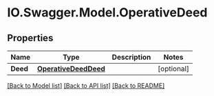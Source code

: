 # IO.Swagger.Model.OperativeDeed
## Properties

Name | Type | Description | Notes
------------ | ------------- | ------------- | -------------
**Deed** | [**OperativeDeedDeed**](OperativeDeedDeed.md) |  | [optional] 

[[Back to Model list]](../README.md#documentation-for-models) [[Back to API list]](../README.md#documentation-for-api-endpoints) [[Back to README]](../README.md)

